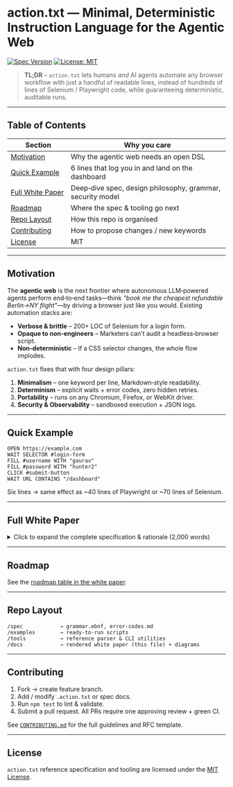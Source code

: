 
# action.txt — Minimal, Deterministic Instruction Language for the Agentic Web

[![Spec Version](https://img.shields.io/badge/spec-v0.2-blue)](#roadmap)
[![License: MIT](https://img.shields.io/badge/license-MIT-green)](LICENSE)

> **TL;DR** – `action.txt` lets humans *and* AI agents automate any browser workflow with just a handful of readable lines, instead of hundreds of lines of Selenium / Playwright code, while guaranteeing deterministic, auditable runs.

---

## Table of Contents

|  Section                              |  Why you care                                              |
| ------------------------------------- | ---------------------------------------------------------- |
| [Motivation](#motivation)             | Why the agentic web needs an open DSL                      |
| [Quick Example](#quick-example)       | 6 lines that log you in and land on the dashboard          |
| [Full White Paper](#full-white-paper) | Deep‑dive spec, design philosophy, grammar, security model |
| [Roadmap](#roadmap)                   | Where the spec & tooling go next                           |
| [Repo Layout](#repo-layout)           | How this repo is organised                                 |
| [Contributing](#contributing)         | How to propose changes / new keywords                      |
| [License](#license)                   | MIT                                                        |

---

## Motivation

The **agentic web** is the next frontier where autonomous LLM‑powered agents perform end‑to‑end tasks—think *"book me the cheapest refundable Berlin→NY flight"*—by driving a browser just like you would.  Existing automation stacks are:

* **Verbose & brittle** – 200+ LOC of Selenium for a login form.
* **Opaque to non‑engineers** – Marketers can’t audit a headless‑browser script.
* **Non‑deterministic** – If a CSS selector changes, the whole flow implodes.

`action.txt` fixes that with four design pillars:

1. **Minimalism** – one keyword per line, Markdown‑style readability.
2. **Determinism** – explicit waits + error codes, zero hidden retries.
3. **Portability** – runs on any Chromium, Firefox, or WebKit driver.
4. **Security & Observability** – sandboxed execution + JSON logs.

---

## Quick Example

```actiontxt
OPEN https://example.com
WAIT SELECTOR #login-form
FILL #username WITH "gaurav"
FILL #password WITH "hunter2"
CLICK #submit-button
WAIT URL CONTAINS "/dashboard"
```

Six lines → same effect as \~40 lines of Playwright or \~70 lines of Selenium.

---

## Full White Paper

<details>
<summary>Click to expand the complete specification & rationale (2,000 words)</summary>

### Abstract

The rise of AI agents navigating the web necessitates a standardized, lightweight, and deterministic instruction schema. Current methods using verbose APIs or complex scripts are brittle, opaque, and non‑portable. We introduce **action.txt**, a minimalistic, text‑based schema designed for simplicity, determinism, portability, and security. This white paper outlines motivations, compares existing approaches, defines a formal syntax and error semantics, describes practical use cases, addresses implementation considerations, and offers illustrative examples, positioning action.txt as a standard execution layer for the agentic web.

---

### 1  Introduction

As the web evolves toward supporting autonomous agents, there's an urgent need for standardized task instructions. The "agentic web"—where automated agents perform complex online tasks—requires:

* **Determinism:** consistent and predictable outcomes.
* **Portability:** platform and browser agnostic.
* **Simplicity:** human‑readable for transparency and ease of auditing.
* **Security:** safe execution in controlled environments.

`action.txt` addresses these needs by providing an explicit, declarative instruction schema tailored to human readability and agent interpretability.

---

### 2  Background and Related Work

Existing web automation frameworks like Selenium, Puppeteer, or Playwright rely on verbose code tightly coupled to browser APIs. Emerging agent frameworks (AutoGPT, LangChain) often employ complex JSON schemas or hard‑coded behaviours, complicating readability and maintainability.

| Feature                 | Selenium | Playwright | JSON DSLs (AutoGPT) | **action.txt** |
| ----------------------- | -------- | ---------- | ------------------- | -------------- |
| Human Readability       | ◑        | ◑          | ✗                   | **✓**          |
| Determinism             | ◑        | ◑          | ◑                   | **✓**          |
| Portability             | ◑        | ◑          | ✓                   | **✓**          |
| Security / Auditability | ◑        | ◑          | ✗                   | **✓**          |

Inspired by Gherkin’s simplicity and HTTPie's readability, action.txt simplifies task definitions through structured, Markdown‑like instructions.

---

### 3  Design Philosophy

*Minimalism* · *Predictability* · *Composability* · *Security & Observability*

```actiontxt
OPEN https://example.com
WAIT SELECTOR #login-form
FILL #username WITH "gaurav"
FILL #password WITH "hunter2"
CLICK #submit-button
WAIT URL CONTAINS "/dashboard"
```

---

### 4  Formal Syntax Specification (EBNF)

```ebnf
command         = keyword , arguments ;
keyword         = "OPEN" | "CLICK" | "FILL" | "WAIT" | "IF" | "ELSE" | "LOOP" | "SET" ;
arguments       = url | selector | condition | variable_assignment ;
url             = "http" , { character } ;
selector        = "#" , identifier ;
condition       = "URL CONTAINS" , string | "SELECTOR" , selector ;
variable_assignment = identifier , "=" , value ;
value           = string | number ;
comment         = "#" , { character } ;
```

> **Full token grammar**, error codes, and exit semantics live in [`/spec/grammar.ebnf`](spec/grammar.ebnf).

---

### 5  Use Cases

1. **AI Agent Automation** – LLM agents scrape sites, book flights, fill CRMs.
2. **Robotic Process Automation** – non‑devs automate internal web dashboards.
3. **API Fallback** – browser‑based contingency when REST/GraphQL endpoints fail.

*Case study*: Vendor onboarding flow shrank from **\~200 lines of Python+Playwright to 23 lines of action.txt**, cutting maintenance by 60 %.

---

### 6  Implementation Considerations

*Parser* → *Executor* → *State Engine* architecture.  Secure sandbox disables pop‑ups, downloads, and untrusted JS.  JSON log lines for every step enable CI diffing and replay.

---

### 7  Illustrative Examples

See [`/examples`](examples/) for multi‑tab, iframe, file‑upload, and retry flows.

---

### 8  Roadmap

| Version  | Features                                                               | ETA               |
| -------- | ---------------------------------------------------------------------- | ----------------- |
| **v0.1** | `OPEN CLICK FILL WAIT` keywords, reference parser CLI                  | **✅ Released**    |
| **v0.2** | Variables, `IF/ELSE`, `LOOP`, exit codes, log spec                     | **WIP (Q3 2025)** |
| **v1.0** | Stable grammar, browser extension, VS Code plug‑in, governance charter | Q4 2025           |

---

### 9  References

SeleniumHQ • Playwright • Gherkin • AutoGPT • LangChain • OpenAI Function‑Calling

</details>

---

## Roadmap

See the [roadmap table in the white paper](#full-white-paper).

---

## Repo Layout

```
/spec            → grammar.ebnf, error-codes.md
/examples        → ready‑to‑run scripts
/tools           → reference parser & CLI utilities
/docs            → rendered white paper (this file) + diagrams
```

---

## Contributing

1. Fork → create feature branch.
2. Add / modify `.action.txt` or spec docs.
3. Run `npm test` to lint & validate.
4. Submit a pull request.  All PRs require one approving review + green CI.

See [`CONTRIBUTING.md`](CONTRIBUTING.md) for the full guidelines and RFC template.

---

## License

`action.txt` reference specification and tooling are licensed under the [MIT License](LICENSE).
